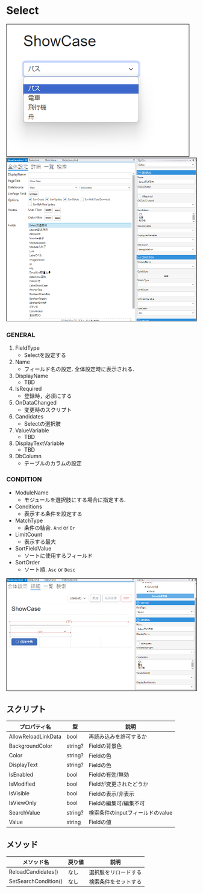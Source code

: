 # Select


<img src="../../images/Select表示.png" alt="Select表示" title="Select表示" style="border: 1px solid;">

<img src="../../images/Select設定.png" alt="Select設定" title="Select設定" style="border: 1px solid;" >

### GENERAL
1. FieldType
    - Selectを設定する
2. Name
    - フィールド名の設定. 全体設定時に表示される.
3. DisplayName
    - TBD
4. IsRequired
    - 登録時，必須にする
5. OnDataChanged
   - 変更時のスクリプト
6. Candidates
   - Selectの選択肢
7. ValueVariable
   - TBD
8. DisplayTextVariable
   - TBD
9. DbColumn
    - テーブルのカラムの設定

### CONDITION
- ModuleName
  - モジュールを選択肢にする場合に指定する.
- Conditions
  - 表示する条件を設定する
- MatchType
  - 条件の結合. `And` or `Or`
- LimitCount
  - 表示する最大
- SortFieldValue
  - ソートに使用するフィールド
- SortOrder
  - ソート順. `Asc` or `Desc`

<img src="../../images/Select詳細.png" alt="Select詳細" title="Select詳細" style="border: 1px solid;">


## スクリプト
| プロパティ名              | 型       | 説明                    |
|---------------------|---------|-----------------------|
| AllowReloadLinkData | bool    | 再読み込みを許可するか           | 
| BackgroundColor     | string? | Fieldの背景色             | 
| Color               | string? | Fieldの色               |
| DisplayText         | string? | Fieldの色               |
| IsEnabled           | bool    | Fieldの有効/無効           |
| IsModified          | bool    | Fieldが変更されたどうか        |
| IsVisible           | bool    | Fieldの表示/非表示          |
| IsViewOnly          | bool    | Fieldの編集可/編集不可        |
| SearchValue         | string? | 検索条件のinputフィールドのvalue |
| Value               | string  | Fieldの値               |


## メソッド
| メソッド名                | 戻り値 | 説明         |
|----------------------|-----|------------|
| ReloadCandidates()   | なし  | 選択肢をリロードする |
| SetSearchCondition() | なし  | 検索条件をセットする |





